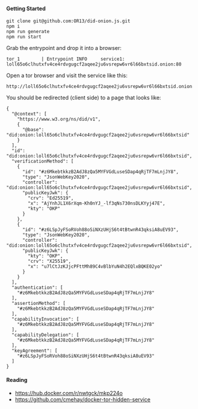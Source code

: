 #### Getting Started

```
git clone git@github.com:OR13/did-onion.js.git
npm i
npm run generate
npm run start
```

Grab the entrypoint and drop it into a browser:

```
tor_1        | Entrypoint INFO     service1: loll65o6clhutxfv4ce4rdvgugcf2aqee2ju6vsrepw6vr6l66bxtsid.onion:80
```

Open a tor browser and visit the service like this:

```
http://loll65o6clhutxfv4ce4rdvgugcf2aqee2ju6vsrepw6vr6l66bxtsid.onion
```

You should be redirected (client side) to a page that looks like:

```
{
  "@context": [
    "https://www.w3.org/ns/did/v1",
    {
      "@base": "did:onion:loll65o6clhutxfv4ce4rdvgugcf2aqee2ju6vsrepw6vr6l66bxtsid"
    }
  ],
  "id": "did:onion:loll65o6clhutxfv4ce4rdvgugcf2aqee2ju6vsrepw6vr6l66bxtsid",
  "verificationMethod": [
    {
      "id": "#z6MkebtkkzB2AdJ8zQa5MYFVGdLuseSDap4qRjTF7mLnjJY8",
      "type": "JsonWebKey2020",
      "controller": "did:onion:loll65o6clhutxfv4ce4rdvgugcf2aqee2ju6vsrepw6vr6l66bxtsid",
      "publicKeyJwk": {
        "crv": "Ed25519",
        "x": "AjYnhJL1X6rXqm-Kh0nYJ_-lf3qNs730nsDLKYyj47E",
        "kty": "OKP"
      }
    },
    {
      "id": "#z6LSpJyFSoRVoh88oSiNXzUHjS6t4tBtwnR43qksiA8uEV93",
      "type": "JsonWebKey2020",
      "controller": "did:onion:loll65o6clhutxfv4ce4rdvgugcf2aqee2ju6vsrepw6vr6l66bxtsid",
      "publicKeyJwk": {
        "kty": "OKP",
        "crv": "X25519",
        "x": "u7lCtJzKJjcPFttMh89C4vBlbYuN4h2EQlxBQKE02yo"
      }
    }
  ],
  "authentication": [
    "#z6MkebtkkzB2AdJ8zQa5MYFVGdLuseSDap4qRjTF7mLnjJY8"
  ],
  "assertionMethod": [
    "#z6MkebtkkzB2AdJ8zQa5MYFVGdLuseSDap4qRjTF7mLnjJY8"
  ],
  "capabilityInvocation": [
    "#z6MkebtkkzB2AdJ8zQa5MYFVGdLuseSDap4qRjTF7mLnjJY8"
  ],
  "capabilityDelegation": [
    "#z6MkebtkkzB2AdJ8zQa5MYFVGdLuseSDap4qRjTF7mLnjJY8"
  ],
  "keyAgreement": [
    "#z6LSpJyFSoRVoh88oSiNXzUHjS6t4tBtwnR43qksiA8uEV93"
  ]
}
```

#### Reading

- https://hub.docker.com/r/nwtgck/mkp224o
- https://github.com/cmehay/docker-tor-hidden-service
